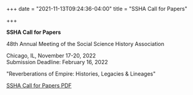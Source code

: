 +++
date = "2021-11-13T09:24:36-04:00"
title = "SSHA Call for Papers"

+++

**SSHA Call for Papers**
 
48th Annual Meeting of the Social Science History Association<br />

Chicago, IL, November 17-20, 2022  
Submission Deadline: February 16, 2022 

"Reverberations of Empire: Histories, Legacies & Lineages"

[SSHA Call for Papers PDF](/files/2022_SSHA_CFP.pdf)  
